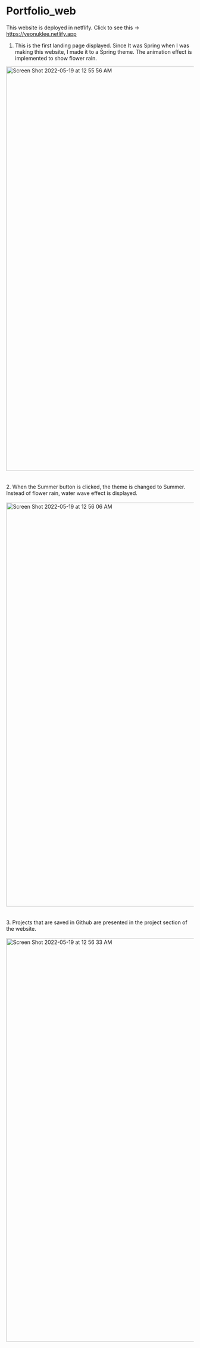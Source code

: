 # Portfolio_web

This website is deployed in netflify. Click to see this -> https://yeonuklee.netlify.app

1. This is the first landing page displayed. Since It was Spring when I was making this website, I made it to a Spring theme.
The animation effect is implemented to show flower rain.

<img width="1082" alt="Screen Shot 2022-05-19 at 12 55 56 AM" src="https://user-images.githubusercontent.com/104736314/169243063-fc1a03a4-d3b2-4000-833c-3f0e56e7fc79.png">
<br>
<br>
<br>
2. When the Summer button is clicked, the theme is changed to Summer. Instead of flower rain, water wave effect is displayed.
<br>
<br>
<img width="1081" alt="Screen Shot 2022-05-19 at 12 56 06 AM" src="https://user-images.githubusercontent.com/104736314/169242924-ab842ffb-3713-4603-9757-80d35c6b1b6a.png">
<br>
<br>
<br>
3. Projects that are saved in Github are presented in the project section of the website.
<br>
<br>
<img width="1080" alt="Screen Shot 2022-05-19 at 12 56 33 AM" src="https://user-images.githubusercontent.com/104736314/169242928-5473a16a-cdf6-4523-a390-34b7e36a46d4.png">
